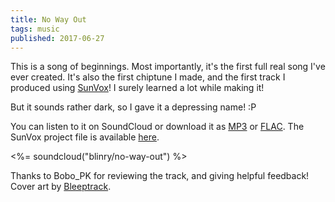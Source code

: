 ```yaml
---
title: No Way Out
tags: music
published: 2017-06-27
---
```


This is a song of beginnings. Most importantly, it's the first full real song I've ever created. It's also the first chiptune I made, and the first track I produced using [SunVox](http://www.warmplace.ru/soft/sunvox/)! I surely learned a lot while making it!

But it sounds rather dark, so I gave it a depressing name! :P

You can listen to it on SoundCloud or download it as [MP3](no-way-out.mp3) or [FLAC](no-way-out.flac). The SunVox project file is available [here](no-way-out.sunvox).

<%= soundcloud("blinry/no-way-out") %>

Thanks to Bobo_PK for reviewing the track, and giving helpful feedback! Cover art by [Bleeptrack](https://www.bleeptrack.de/).
